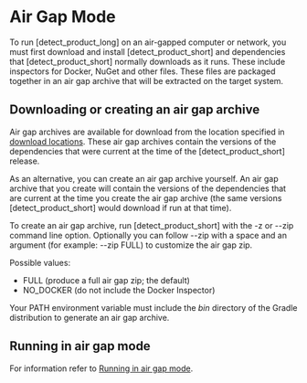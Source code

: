 # Air Gap Mode

To run [detect_product_long] on an air-gapped computer or network, you must first download and install [detect_product_short] and dependencies that [detect_product_short] normally downloads as it runs. These include inspectors for Docker, NuGet and other files. These files are packaged together in an air gap archive that will be extracted on the target system.

## Downloading or creating an air gap archive

Air gap archives are available for download from the location specified in [download locations](downloadlocations.md).
These air gap archives contain the versions of the dependencies that were current at the time of the [detect_product_short] release. 

As an alternative, you can create an air gap archive yourself.
An air gap archive that you create will contain the versions of the dependencies that are current at the time you create the air gap archive
(the same versions [detect_product_short] would download if run at that time).

To create an air gap archive, run [detect_product_short] with the
-z or --zip command line option. 
Optionally you can follow --zip with a space and an argument (for example: --zip FULL) to customize the air gap zip. 
  
Possible values:   
* FULL (produce a full air gap zip; the default)   
* NO_DOCKER (do not include the Docker Inspector)    

Your PATH environment variable must include the *bin* directory of the Gradle distribution to generate an air gap archive.

## Running in air gap mode

For information refer to [Running in air gap mode](../runningdetect/runningairgap.md).
